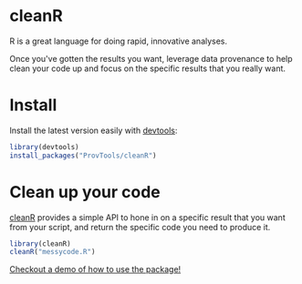 # cleanR

R is a great language for doing rapid, innovative analyses. 

Once you've gotten the results you want, leverage data provenance to
help clean your code up and focus on the specific results that you
really want.

Install
=======

Install the latest version easily with [devtools](https://github.com/hadley/devtools):

```R
library(devtools)
install_packages("ProvTools/cleanR")
```

Clean up your code
==================

[cleanR](https://github.com/ProvTools/cleanR) provides a simple API to
hone in on a specific result that you want from your script, and
return the specific code you need to produce it.

```R
library(cleanR)
cleanR("messycode.R")
```

[Checkout a demo of how to use the package!](http://tinyurl.com/ProvTools-cleanR)
